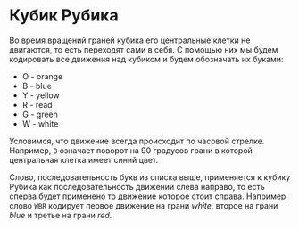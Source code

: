 # Кубик Рубика

Во время вращений граней кубика его центральные клетки не двигаются, то есть переходят сами в себя. С помощью них мы будем кодировать все движения над кубиком и будем обозначать их буками:

- O - orange
- B - blue
- Y - yellow
- R - read
- G - green
- W - white

Условимся, что движение всегда происходит по часовой стрелке. Например, `B` означает поворот на 90 градусов грани в которой центральная клетка имеет синий цвет.

Слово, последовательность букв из списка выше, применяется к кубику Рубика как последовательность движений слева направо, то есть сперва будет применено то движение которое стоит справа. Например, слово `WBR` кодирует первое движение на грани _white_, второе на грани _blue_ и третье на грани _red_.
